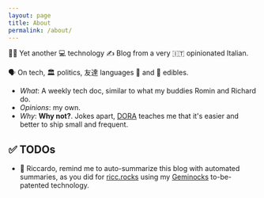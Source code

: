 ```yaml
---
layout: page
title: About
permalink: /about/
---
```


🤷‍♂️ Yet another 💻 technology ✍️ Blog from a very 🇮🇹 opinionated Italian.

🗣️ On tech, 🏛️ politics, 友達 languages 👅 and 🤤 edibles.


* *What*: A weekly tech doc, similar to what my buddies Romin and Richard do.
* *Opinions*: my own.
* *Why*: **Why not?**. Jokes apart, [DORA](https://cloud.google.com/developers/dora) teaches me that it's easier and better to ship small and frequent.




## ✅ TODOs

* 🔴 Riccardo, remind me to auto-summarize this blog with automated summaries, as you did for [ricc.rocks](https://ricc.rocks/)
  using my [Geminocks](https://ricc.rocks/en/posts/medium/2024-11-11-geminocks-translating-my-hugo-site/) to-be-patented technology.
